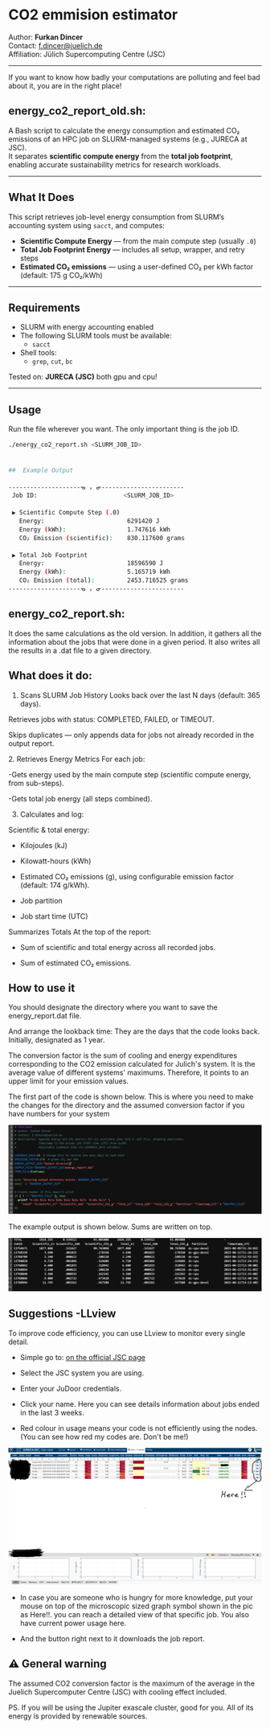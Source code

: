 # CO2 emmision estimator 

Author: **Furkan Dincer**  
Contact: [f.dincer@juelich.de](mailto:f.dincer@juelich.de)  
Affiliation: Jülich Supercomputing Centre (JSC)

---

If you want to know how badly your computations are polluting and feel bad about it, you are in the right place!

## energy_co2_report_old.sh:

A Bash script to calculate the energy consumption and estimated CO₂ emissions of an HPC job on SLURM-managed systems (e.g., JURECA at JSC).  
It separates **scientific compute energy** from the **total job footprint**, enabling accurate sustainability metrics for research workloads.

---

## What It Does

This script retrieves job-level energy consumption from SLURM’s accounting system using `sacct`, and computes:

-  **Scientific Compute Energy** — from the main compute step (usually `.0`)
-  **Total Job Footprint Energy** — includes all setup, wrapper, and retry steps
-  **Estimated CO₂ emissions** — using a user-defined CO₂ per kWh factor (default: 175 g CO₂/kWh)

---

##  Requirements

- SLURM with energy accounting enabled
- The following SLURM tools must be available:
  - `sacct`
- Shell tools:
  - `grep`, `cut`, `bc`

Tested on: **JURECA (JSC)** both gpu and cpu!

---

##  Usage

Run the file wherever you want. The only important thing is the job ID.


```bash
./energy_co2_report.sh <SLURM_JOB_ID>


##  Example Output

--------------------ᓀ ᵥ ᓂ-----------------------
 Job ID:                        <SLURM_JOB_ID>

 ▶ Scientific Compute Step (.0)
   Energy:                       6291420 J
   Energy (kWh):                 1.747616 kWh
   CO₂ Emission (scientific):    830.117600 grams

 ▶ Total Job Footprint
   Energy:                       18596590 J
   Energy (kWh):                 5.165719 kWh
   CO₂ Emission (total):         2453.716525 grams
--------------------ᓀ ᵥ ᓂ-----------------------
```

## energy_co2_report.sh:

It does the same calculations as the old version. In addition, it gathers all the information about the jobs that were done in a given period.
It also writes all the results in a .dat file to a given directory.

## What does it do:
1. Scans SLURM Job History
Looks back over the last N days (default: 365 days).

Retrieves jobs with status: COMPLETED, FAILED, or TIMEOUT.

Skips duplicates — only appends data for jobs not already recorded in the output report.

  2️. Retrieves Energy Metrics
For each job:

-Gets energy used by the main compute step (scientific compute energy, from sub-steps).

-Gets total job energy (all steps combined).

3. Calculates and log:

  Scientific & total energy:
  
  - Kilojoules (kJ)
  
  - Kilowatt-hours (kWh)
  
  - Estimated CO₂ emissions (g), using configurable emission factor (default: 174 g/kWh).
  
  - Job partition
  
  - Job start time (UTC)
  
  Summarizes Totals At the top of the report:
  
  - Sum of scientific and total energy across all recorded jobs.
  
  - Sum of estimated CO₂ emissions.

## How to use it

You should designate the directory where you want to save the energy_report.dat file. 

And arrange the lookback time: They are the days that the code looks back. Initially, designated as 1 year.

The conversion factor is the sum of cooling and energy expenditures corresponding to the CO2 emission calculated for Julich's system. 
It is the average value of different systems' maximums. Therefore, it points to an upper limit for your emission values. 

The first part of the code is shown below. This is where you need to make the changes for the directory and the assumed conversion factor if you have numbers for your system

![Sample Output](code.png)

The example output is shown below. Sums are written on top.

![Sample Output](data.png)

##  Suggestions -LLview
To improve code efficiency, you can use LLview to monitor every single detail.

- Simple go to: [on the official JSC page](https://www.fz-juelich.de/en/ias/jsc/services/user-support/software-tools/llview?expand=translations,fzjsettings,nearest-institut)

- Select the JSC system you are using.

- Enter your JuDoor credentials.

- Click your name. Here you can see details information about jobs ended in the last 3 weeks.

- Red colour in usage means your code is not efficiently using the nodes. (You can see how red my codes are. Don't be me!)

![Sample Output](LLview.png)

- In case you are someone who is hungry for more knowledge, put your mouse on top of the microscopic sized graph symbol shown in the pic as Here!!. you can reach a detailed view of that specific job. You also have current power usage here.

- And the button right next to it downloads the job report. 

## ⚠️ General warning

The assumed CO2 conversion factor is the maximum of the average in the Juelich Supercomputer Centre (JSC) with cooling effect included. 

PS. If you will be using the Jupiter exascale cluster, good for you. All of its energy is provided by renewable sources. 





